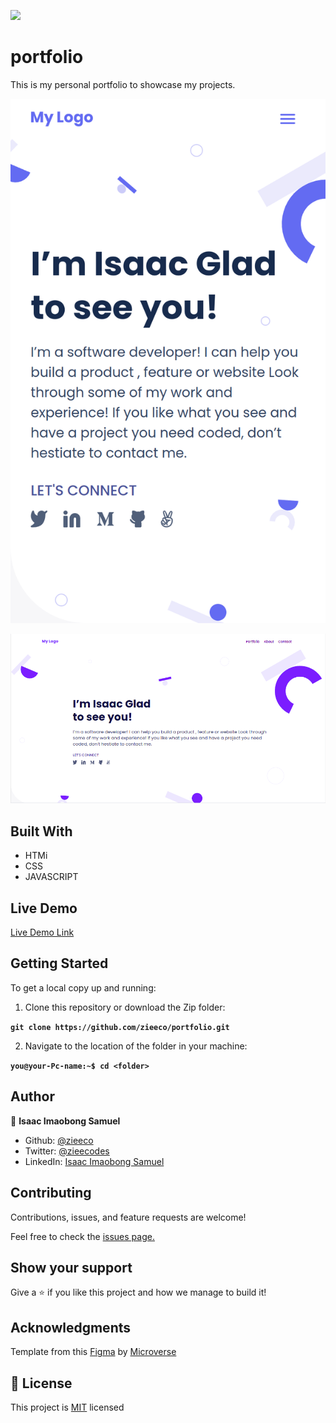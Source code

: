 ![](https://img.shields.io/badge/Microverse-blueviolet)

# portfolio

This is my personal portfolio to showcase my projects.

<p align="center">
  <img src="./images/mobile_portfolio.png"/>
</p>

<p align="center">
  <img src="./images/portfolio.png"/>
</p>


## Built With

- HTMi
- CSS
- JAVASCRIPT

## Live Demo

[Live Demo Link](https://zieeco.github.io/portfolio/)

## Getting Started

To get a local copy up and running:

1. Clone this repository or download the Zip folder:

**``git clone https://github.com/zieeco/portfolio.git``**

2. Navigate to the location of the folder in your machine:

**``you@your-Pc-name:~$ cd <folder>``**

## Author

👤 **Isaac Imaobong Samuel**

- Github: [@zieeco](https://github.com/zieeco)
- Twitter: [@zieecodes](https://twitter.com/zieecodes)
- LinkedIn: [Isaac Imaobong Samuel](https://www.linkedin.com/in/isaac-imaobong-samuel/)


## Contributing

Contributions, issues, and feature requests are welcome!

Feel free to check the [issues page.](https://github.com/zieeco/portfolio/issues)

## Show your support

Give a ⭐️ if you like this project and how we manage to build it!

## Acknowledgments

Template from this [Figma](https://www.figma.com/file/l7SqJ3ZfkAKih9sFxvWSR4/Microverse-Student-Project-1) by [Microverse](https://bit.ly/MicroverseTN)


## 📝 License

This project is [MIT](./MIT.md) licensed